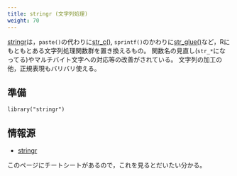 ```yaml
---
title: stringr (文字列処理)
weight: 70
---
```


[stringr](https://stringr.tidyverse.org/)は，`paste()`の代わりに[str_c()](https://stringr.tidyverse.org/reference/str_c.html), `sprintf()`のかわりに[str_glue()](https://stringr.tidyverse.org/reference/str_glue.html)など，Rにもともとある文字列処理関数群を置き換えるもの。
関数名の見直し(`str_*`になってる)やマルチバイト文字への対応等の改善がされている。
文字列の加工の他，正規表現もバリバリ使える。


## 準備
```
library("stringr")
```

## 情報源
- [stringr](https://stringr.tidyverse.org/)

このページにチートシートがあるので，これを見るとだいたい分かる。
